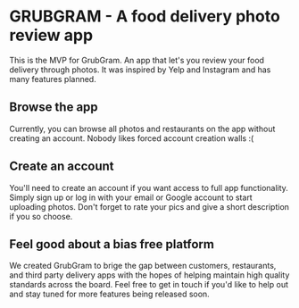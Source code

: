 # GRUBGRAM - A food delivery photo review app

This is the MVP for GrubGram. An app that let's you review your food delivery through photos. It was inspired by Yelp and Instagram and has many features planned.

## Browse the app

Currently, you can browse all photos and restaurants on the app without creating an account. Nobody likes forced account creation walls :(

## Create an account

You'll need to create an account if you want access to full app functionality. Simply sign up or log in with your email or Google account to start uploading photos. Don't forget to rate your pics and give a short description if you so choose.

## Feel good about a bias free platform

We created GrubGram to brige the gap between customers, restaurants, and third party delivery apps with the hopes of helping maintain high quality standards across the board. Feel free to get in touch if you'd like to help out and stay tuned for more features being released soon.